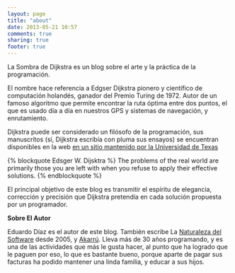```yaml
---
layout: page
title: "about"
date: 2013-05-21 10:57
comments: true
sharing: true
footer: true
---
```


La Sombra de Dijkstra es un blog sobre el arte y la práctica de la programación. 

El nombre hace referencia a Edgser Dijkstra pionero y científico de computación holandés, ganador del Premio Turing de 1972. Autor de un famoso algoritmo que permite encontrar la ruta óptima entre dos puntos, el que es usado día a día en nuestros GPS y sistemas de navegación, y enrutamiento. 

Dijkstra puede ser considerado un filósofo de la programación, sus manuscrítos (sí, Dijkstra escribía con pluma sus ensayos) se encuentran disponibles en la web [en un sitio mantenido por la Universidad de Texas](http://www.cs.utexas.edu/users/EWD/)

{% blockquote Edsger W. Dijsktra %}
The problems of the real world are primarily those you are left with when you refuse to apply their effective solutions.
{% endblockquote %}

El principal objetivo de este blog es transmitir el espíritu de elegancia, corrección y precisión que Dijkstra pretendía en cada solución propuesta por un programador.


**Sobre El Autor**

Eduardo Díaz es el autor de este blog. También escribe La [Naturaleza del Software](http://www.lnds.net/) desde 2005, y [Akarrú](http://www.akarru.com/). Lleva más de 30 años programando, y es una de las actividades que más le gusta hacer, al punto que ha logrado que le paguen por eso, lo que es bastante bueno, porque aparte de pagar sus facturas ha podido mantener una linda familia, y educar a sus hijos.
 